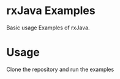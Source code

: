 # rxJava Examples
Basic usage Examples of rxJava.

# Usage
Clone the repository and run the examples